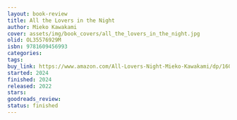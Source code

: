 ```yaml
---
layout: book-review
title: All the Lovers in the Night
author: Mieko Kawakami
cover: assets/img/book_covers/all_the_lovers_in_the_night.jpg
olid: OL35576929M
isbn: 9781609456993
categories: 
tags: 
buy_link: https://www.amazon.com/All-Lovers-Night-Mieko-Kawakami/dp/1609456993
started: 2024
finished: 2024
released: 2022
stars: 
goodreads_review: 
status: finished
---
```

